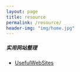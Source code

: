 ```yaml
---
layout: page
title: resource
permalink: /resource/
header-img: "img/home.jpg"
---
```


##### 实用网站整理

- [UsefulWebSites](<https://ctrlcoder.github.io/UsefulWebSites/>)

